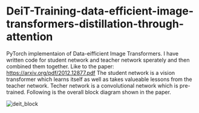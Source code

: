 # DeiT-Training-data-efficient-image-transformers-distillation-through-attention
PyTorch implementaion of Data-eifficient Image Transformers. I have written code for student network and teacher network sperately and then combined them together. Like to the paper: https://arxiv.org/pdf/2012.12877.pdf
The student network is a vision transformer which learns itself as well as takes valueable lessons from the teacher network. Techer network is a convolutional network which is pre-trained. Following is the overall block diagram shown in the paper. 


![deit_block](https://user-images.githubusercontent.com/53788836/177100007-0e5edf2e-70d9-4440-9bc0-eff20e1ba867.png)

